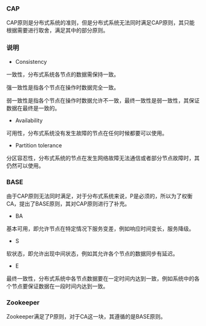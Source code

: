 ### CAP

CAP原则是分布式系统的准则，但是分布式系统无法同时满足CAP原则，其只能根据需要进行取舍，满足其中的部分原则。

### 说明

* Consistency

一致性，分布式系统各节点的数据需保持一致。

强一致性是指各个节点在操作时数据完全一致。

弱一致性是指各个节点在操作时数据允许不一致，最终一致性是弱一致性，其保证数据在最终是一致的。

* Availability

可用性，分布式系统没有发生故障的节点在任何时候都要可以使用。

* Partition tolerance

分区容忍性，分布式系统的节点在发生网络故障无法通信或者部分节点故障时，其仍然可以使用。

### BASE

由于CAP原则无法同时满足，对于分布式系统来说，P是必须的，所以为了权衡CA，提出了BASE原则，其对CAP原则进行了补充。

* BA

基本可用，即允许节点在特定情况下服务变差，例如响应时间变长，服务降级。

* S

软状态，即允许出现中间状态，例如其允许各个节点的数据同步有延迟。

* E

最终一致性，分布式系统中各节点数据要在一定时间内达到一致，例如系统中的各个节点要保证数据在一段时间内达到一致。

### Zookeeper

Zookeeper满足了P原则，对于CA这一块，其遵循的是BASE原则。